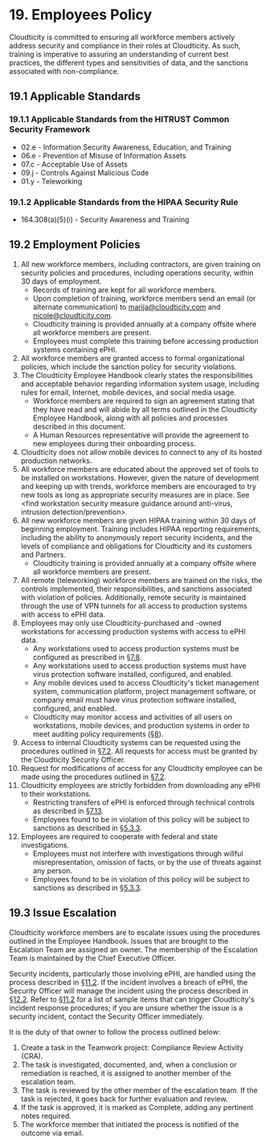 # 19. Employees Policy

Cloudticity is committed to ensuring all workforce members actively address security and compliance in their roles at Cloudticity. As such, training is imperative to assuring an understanding of current best practices, the different types and sensitivities of data, and the sanctions associated with non-compliance.

## 19.1 Applicable Standards

### 19.1.1 Applicable Standards from the HITRUST Common Security Framework

* 02.e - Information Security Awareness, Education, and Training
* 06.e - Prevention of Misuse of Information Assets
* 07.c - Acceptable Use of Assets
* 09.j - Controls Against Malicious Code
* 01.y - Teleworking

### 19.1.2 Applicable Standards from the HIPAA Security Rule

* 164.308(a)(5)(i) - Security Awareness and Training

## 19.2 Employment Policies

1. All new workforce members, including contractors, are given training on security policies and procedures, including operations security, within 30 days of employment.
   * Records of training are kept for all workforce members.
   * Upon completion of training, workforce members send an email (or alternate communication) to marija@cloudticity.com and nicole@cloudticity.com.
   * Cloudticity training is provided annually at a company offsite where all workforce members are present.
   * Employees must complete this training before accessing production systems containing ePHI.
2. All workforce members are granted access to formal organizational policies, which include the sanction policy for security violations.
3. The Cloudticity Employee Handbook clearly states the responsibilities and acceptable behavior regarding information system usage, including rules for email, Internet, mobile devices, and social media usage.
   * Workforce members are required to sign an agreement stating that they have read and will abide by all terms outlined in the Cloudticity Employee Handbook, along with all policies and processes described in this document.
   * A Human Resources representative will provide the agreement to new employees during their onboarding process.
4. Cloudticity does not allow mobile devices to connect to any of its hosted production networks.
5. All workforce members are educated about the approved set of tools to be installed on workstations. However, given the nature of development and keeping up with trends, workforce members are encouraged to try new tools as long as appropriate security measures are in place. See <find workstation security measure guidance around anti-virus, intrusion detection/prevention>.
6. All new workforce members are given HIPAA training within 30 days of beginning employment. Training includes HIPAA reporting requirements, including the ability to anonymously report security incidents, and the levels of compliance and obligations for Cloudticity and its customers and Partners.
   * Cloudticity training is provided annually at a company offsite where all workforce members are present.
7. All remote (teleworking) workforce members are trained on the risks, the controls implemented, their responsibilities, and sanctions associated with violation of policies. Additionally, remote security is maintained through the use of VPN tunnels for all access to production systems with access to ePHI data.
8. Employees may only use Cloudticity-purchased and -owned workstations for accessing production systems with access to ePHI data.
   * Any workstations used to access production systems must be configured as prescribed in [§7.8](07-systems_access_policy.md#78-employee-workstation-use).
   * Any workstations used to access production systems must have virus protection software installed, configured, and enabled.
   * Any mobile devices used to access Cloudticity's ticket management system, communication platform, project management software, or company email must have virus protection software installed, configured, and enabled.
   * Cloudticity may monitor access and activities of all users on workstations, mobile devices, and production systems in order to meet auditing policy requirements ([§8](08-auditing_policy.md)).
10. Access to internal Cloudticity systems can be requested using the procedures outlined in [§7.2](07-systems_access_policy.md#72-access-establishment-and-modification). All requests for access must be granted by the Cloudticity Security Officer.
11. Request for modifications of access for any Cloudticity employee can be made using the procedures outlined in [§7.2](07-systems_access_policy.md#72-access-establishment-and-modification).
12. Cloudticity employees are strictly forbidden from downloading any ePHI to their workstations.
    * Restricting transfers of ePHI is enforced through technical controls as described in [§7.13](07-systems_access_policy.md#713-access-to-ephi).
    * Employees found to be in violation of this policy will be subject to sanctions as described in [§5.3.3](05-roles_policy.md#533-sanctions-of-workforce-responsibilities).
13. Employees are required to cooperate with federal and state investigations.
    * Employees must not interfere with investigations through willful misrepresentation, omission of facts, or by the use of threats against any person.
    * Employees found to be in violation of this policy will be subject to sanctions as described in [§5.3.3](05-roles_policy.md#533-sanctions-of-workforce-responsibilities).

## 19.3 Issue Escalation

Cloudticity workforce members are to escalate issues using the procedures outlined in the Employee Handbook. Issues that are brought to the Escalation Team are assigned an owner. The membership of the Escalation Team is maintained by the Chief Executive Officer.

Security incidents, particularly those involving ePHI, are handled using the process described in [§11.2](11-incident_response_policy.md#112-incident-management-policies). If the incident involves a breach of ePHI, the Security Officer will manage the incident using the process described in [§12.2](12-breach_policy.md#122-cloudticity-breach-policy). Refer to [§11.2](11-incident_response_policy.md#112-incident-management-policies) for a list of sample items that can trigger Cloudticity's incident response procedures; if you are unsure whether the issue is a security incident, contact the Security Officer immediately.

It is the duty of that owner to follow the process outlined below:

1. Create a task in the Teamwork project: Compliance Review Activity (CRA).
2. The task is investigated, documented, and, when a conclusion or remediation is reached, it is assigned to another member of the escalation team.
3. The task is reviewed by the other member of the escalation team. If the task is rejected, it goes back for further evaluation and review.
4. If the task is approved, it is marked as Complete, adding any pertinent notes required.
5. The workforce member that initiated the process is notified of the outcome via email.
